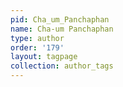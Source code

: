 ```yaml
---
pid: Cha_um_Panchaphan
name: Cha-um Panchaphan
type: author
order: '179'
layout: tagpage
collection: author_tags
---
```

